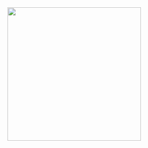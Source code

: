 <img width="300" src="https://user-images.githubusercontent.com/37864097/92403671-e2ad6d80-f16c-11ea-9405-33cf7be53103.png">
